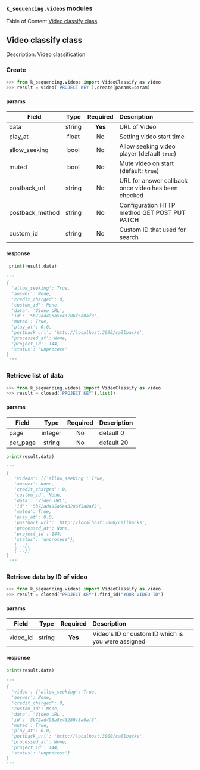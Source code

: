 ###  `k_sequencing.videos` modules

Table of Content
[Video classify class](#video-classify-class)

## Video classify class
Description: Video classification

### Create
```python
>>> from k_sequencing.videos import VideoClassify as video
>>> result = video('PROJECT KEY').create(params=param)
```

#### params
| Field        | Type           | Required  | Description |
| ------------- |:-------------:| :-----:| :-----|
| data     | 	string | **Yes** |URL of Video|
| play_at | float |No |Setting video start time|
| allow_seeking |bool| No |Allow seeking video player (default `true`)|
|muted |bool|No| Mute video on start (default: `true`)|
| postback_url	     | string      | No | URL for answer callback once video has been checked|
| postback_method     | 	string | No |Configuration HTTP method GET POST PUT PATCH|
| custom_id	     | string      |   No |Custom ID that used for search|

#### response
```python
 print(result.data)
 
"""
{
  'allow_seeking': True,
  'answer': None,
  'credit_charged': 0,
  'custom_id': None,
  'data': 'Video URL',
  'id': '5b72ad495a5e43286f5a0af3',
  'muted': True,
  'play_at': 0.0,
  'postback_url': 'http://localhost:3000/callbacks',
  'processed_at': None,
  'project_id': 144,
  'status': 'unprocess'
}
 """
```

### Retrieve list of data

```python 
>>> from k_sequencing.videos import VideoClassify as video
>>> result = closed('PROJECT KEY').list()
```
#### params
| Field        | Type           | Required  | Description |
| ------------- |:-------------:| :-----:| :-----|
| page     | 	integer | No | default 0|
| per_page 	     | string      | No | default 20 |

```python
print(result.data)

"""
{
   'videos': [{'allow_seeking': True,
   'answer': None,
   'credit_charged': 0,
   'custom_id': None,
   'data': 'Video URL',
   'id': '5b72ad495a5e43286f5a0af3',
   'muted': True,
   'play_at': 0.0,
   'postback_url': 'http://localhost:3000/callbacks',
   'processed_at': None,
   'project_id': 144,
   'status': 'unprocess'},
   {...},
   {...}]
}
 """
```

### Retrieve data by ID of video

```python
>>> from k_sequencing.videos import VideoClassify as video
>>> result = closed("PROJECT KEY").find_id("YOUR VIDEO ID")
```
#### params
| Field        | Type           | Required  | Description |
| ------------- |:-------------:| :----:| :-----|
| video_id	     | string  |   **Yes** | Video's ID or custom ID which is you were assigned|

#### response
```python
print(result.data)

"""
{
  'video': {'allow_seeking': True,
  'answer': None,
  'credit_charged': 0,
  'custom_id': None,
  'data': 'Video URL',
  'id': '5b72ad495a5e43286f5a0af3',
  'muted': True,
  'play_at': 0.0,
  'postback_url': 'http://localhost:3000/callbacks',
  'processed_at': None,
  'project_id': 144,
  'status': 'unprocess'}
}
"""
```
